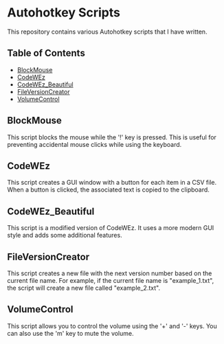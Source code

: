 # Autohotkey Scripts

This repository contains various Autohotkey scripts that I have written.

## Table of Contents

* [BlockMouse](#blockmouse)
* [CodeWEz](#codewez)
* [CodeWEz_Beautiful](#codewez_beautiful)
* [FileVersionCreator](#fileversioncreator)
* [VolumeControl](#volumecontrol)

## BlockMouse

This script blocks the mouse while the '!' key is pressed. This is useful for preventing accidental mouse clicks while using the keyboard.

## CodeWEz

This script creates a GUI window with a button for each item in a CSV file. When a button is clicked, the associated text is copied to the clipboard.

## CodeWEz_Beautiful

This script is a modified version of CodeWEz. It uses a more modern GUI style and adds some additional features.

## FileVersionCreator

This script creates a new file with the next version number based on the current file name. For example, if the current file name is "example_1.txt", the script will create a new file called "example_2.txt".

## VolumeControl

This script allows you to control the volume using the '+' and '-' keys. You can also use the 'm' key to mute the volume.
